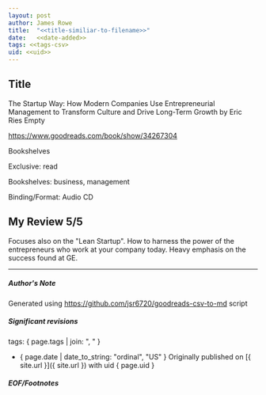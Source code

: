```yaml
---
layout: post
author: James Rowe
title:  "<<title-similiar-to-filename>>"
date:   <<date-added>>
tags: <<tags-csv>
uid: <<uid>>
---
```


<!-- highly dependent on how you personally use jekyll templates, and how you want this to show up -->

## Title

The Startup Way: How Modern Companies Use Entrepreneurial Management to Transform Culture and Drive Long-Term Growth by Eric Ries
Empty 

https://www.goodreads.com/book/show/34267304

Bookshelves

Exclusive: read

Bookshelves: business, management

Binding/Format: Audio CD

## My Review 5/5

Focuses also on the "Lean Startup". How to harness the power of the entrepreneurs who work at your company today. Heavy emphasis on the success found at GE.

---

##### Author's Note

Generated using https://github.com/jsr6720/goodreads-csv-to-md script

##### Significant revisions

tags: { page.tags | join: ", " } <!-- todo move this somewhere -->

- { page.date | date_to_string: "ordinal", "US" } Originally published on [{ site.url }]({ site.url }) with uid { page.uid }

##### EOF/Footnotes
